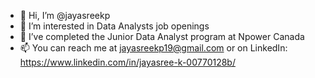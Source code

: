 - 👋 Hi, I’m @jayasreekp
- 👀 I’m interested in Data Analysts job openings
- 🌱 I’ve completed the Junior Data Analyst program  at Npower Canada
- 📫 You can reach me at jayasreekp19@gmail.com or on LinkedIn: https://www.linkedin.com/in/jayasree-k-00770128b/

<!---
jayasreekp/jayasreekp is a ✨ special ✨ repository because its `README.md` (this file) appears on your GitHub profile.
You can click the Preview link to take a look at your changes.
--->
